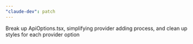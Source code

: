 ```yaml
---
"claude-dev": patch
---
```


Break up ApiOptions.tsx, simplifying provider adding process, and clean up styles for each provider option
